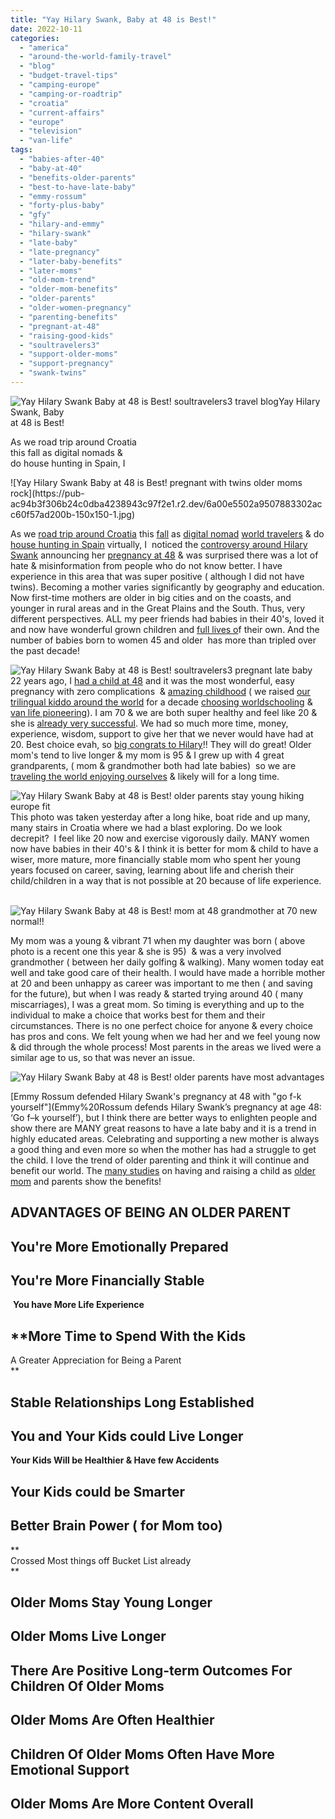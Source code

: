 ```yaml
---
title: "Yay Hilary Swank, Baby at 48 is Best!"
date: 2022-10-11
categories: 
  - "america"
  - "around-the-world-family-travel"
  - "blog"
  - "budget-travel-tips"
  - "camping-europe"
  - "camping-or-roadtrip"
  - "croatia"
  - "current-affairs"
  - "europe"
  - "television"
  - "van-life"
tags: 
  - "babies-after-40"
  - "baby-at-40"
  - "benefits-older-parents"
  - "best-to-have-late-baby"
  - "emmy-rossum"
  - "forty-plus-baby"
  - "gfy"
  - "hilary-and-emmy"
  - "hilary-swank"
  - "late-baby"
  - "late-pregnancy"
  - "later-baby-benefits"
  - "later-moms"
  - "old-mom-trend"
  - "older-mom-benefits"
  - "older-parents"
  - "older-women-pregnancy"
  - "parenting-benefits"
  - "pregnant-at-48"
  - "raising-good-kids"
  - "soultravelers3"
  - "support-older-moms"
  - "support-pregnancy"
  - "swank-twins"
---
```


![Yay Hilary Swank  Baby at 48 is Best!  soultravelers3 travel blog ](https://pub-ac94b3f306b24c0dba4238943c97f2e1.r2.dev/6a00e5502a9507883302a2eed91f47200d-300x274-1.jpg)Yay Hilary Swank, Baby  
at 48 is Best!  
  
As we road trip around Croatia  
this fall as digital nomads &  
do house hunting in Spain, I  
  

<!--more--> ![Yay Hilary Swank  Baby at 48 is Best! pregnant with twins older moms rock](https://pub-ac94b3f306b24c0dba4238943c97f2e1.r2.dev/6a00e5502a9507883302acc60f57ad200b-150x150-1.jpg)  
  
As we [road trip around Croatia](http://soultravelers3new.local/2022/10/road-trip-croatia-montenegro.html#more) this [fall](http://soultravelers3new.local/2014/10/stunning-fall-colors-around-the-world.html) as [digital nomad](http://soultravelers3new.local/2022/08/-europes-cheapest-digital-nomad-haven-bansko.html#more) [world travelers](http://soultravelers3new.local/2022/03/retirement-traveling-around-the-world.html) & do [house hunting in Spain](http://soultravelers3new.local/2022/07/americans-house-hunting-in-spain-home-buying-abroad-.html#more) virtually, I  noticed the [controversy around Hilary Swank](https://www.eonline.com/news/1349275/emmy-rossum-fiercely-defends-hilary-swank-from-criticism-over-her-pregnancy) announcing her [pregnancy at 48](https://sports.yahoo.com/emmy-rossum-defends-hilary-swank-151641176.html) & was surprised there was a lot of hate & misinformation from people who do not know better. I have experience in this area that was super positive ( although I did not have twins). Becoming a mother varies significantly by geography and education. Now first-time mothers are older in big cities and on the coasts, and younger in rural areas and in the Great Plains and the South. Thus, very different perspectives. ALL my peer friends had babies in their 40's, loved it and now have wonderful grown children and [full lives o](http://soultravelers3new.local/2024/02/watch-heavenly-reyna-in-film-the-greatest-ever-trailer-hotel-cafe-.html)f their own. And the number of babies born to women 45 and older  has more than tripled over the past decade!

![Yay Hilary Swank  Baby at 48 is Best!  soultravelers3 pregnant late baby ](https://pub-ac94b3f306b24c0dba4238943c97f2e1.r2.dev/6a00e5502a9507883302a2eed91fe6200d-150x150-1.jpg)  
22 years ago, I [had a child at 48](http://soultravelers3new.local/2011/06/how-to-raise-a-bilingual-or-multi-lingual-child.html) and it was the most wonderful, easy pregnancy with zero complications  & [amazing childhood](http://soultravelers3new.local/2013/09/the-most-well-traveled-child-in-the-whole-world.html) ( we raised [our trilingual kiddo around the world](http://soultravelers3new.local/2022/09/happy-birthday-heavenly-labor-day-birthing-day-life.html#more) for a decade [choosing worldschooling](http://soultravelers3new.local/2012/10/curriculum-vitae-for-a-gifted-child-world-schooling.html) & [van life pioneering](http://soultravelers3new.local/2010/03/long-term-family-travel-homeschool-roadschool-world-school-digitalnomad-lifestyle-design-virtual-.html)). I am 70 & we are both super healthy and feel like 20 & she is [already very successful](http://soultravelers3new.local/2021/11/heavenly-reyna-releases-winter-wishes-trilingual-ep.html). We had so much more time, money, experience, wisdom, support to give her that we never would have had at 20. Best choice evah, so [big congrats to Hilary](https://www.instagram.com/p/CjVgDlpt1ez/?hl=en)!! They will do great! Older mom's tend to live longer & my mom is 95 & I grew up with 4 great grandparents, ( mom & grandmother both had late babies)  so we are [traveling the world enjoying ourselves](http://soultravelers3new.local/2022/09/vacation-vs-full-time-travel-digital-nomad-lifestyle.html#more) & likely will for a long time.  
  
![Yay Hilary Swank  Baby at 48 is Best! older parents stay young hiking europe fit ](https://pub-ac94b3f306b24c0dba4238943c97f2e1.r2.dev/6a00e5502a9507883302a2eed9202f200d-1217x1536-1.jpg)  
This photo was taken yesterday after a long hike, boat ride and up many, many stairs in Croatia where we had a blast exploring. Do we look decrepit?  I feel like 20 now and exercise vigorously daily. MANY women now have babies in their 40's & I think it is better for mom & child to have a wiser, more mature, more financially stable mom who spent her young years focused on career, saving, learning about life and cherish their child/children in a way that is not possible at 20 because of life experience.    
  
![Yay Hilary Swank  Baby at 48 is Best! mom at 48  grandmother at 70 new normal!!](https://pub-ac94b3f306b24c0dba4238943c97f2e1.r2.dev/6a00e5502a9507883302acc60f580b200b-150x150-1.jpg)  
  
My mom was a young & vibrant 71 when my daughter was born ( above photo is a recent one this year & she is 95)  & was a very involved grandmother ( between her daily golfing & walking). Many women today eat well and take good care of their health. I would have made a horrible mother at 20 and been unhappy as career was important to me then ( and saving for the future), but when I was ready & started trying around 40 ( many miscarriages), I was a great mom. So timing is everything and up to the individual to make a choice that works best for them and their circumstances. There is no one perfect choice for anyone & every choice has pros and cons. We felt young when we had her and we feel young now & did through the whole process! Most parents in the areas we lived were a similar age to us, so that was never an issue.  
  
  
![Yay Hilary Swank  Baby at 48 is Best!  older parents have most advantages ](https://pub-ac94b3f306b24c0dba4238943c97f2e1.r2.dev/6a00e5502a9507883302a308e32236200c-150x150.jpg)  
  
  
[Emmy Rossum defended Hilary Swank's pregnancy at 48 with "go f-k yourself"](Emmy%20Rossum defends Hilary Swank’s pregnancy at age 48: ‘Go f–k yourself’), but I think there are better ways to enlighten people and show there are MANY great reasons to have a late baby and it is a trend in highly educated areas. Celebrating and supporting a new mother is always a good thing and even more so when the mother has had a struggle to get the child. I love the trend of older parenting and think it will continue and benefit our world. The [many studies](https://www.nbcnews.com/better/health/5-advantages-being-older-parent-ncna775581) on having and raising a child as [older mom](https://www.babygaga.com/15-benefits-of-being-an-older-mom-that-you-didnt-think-of/) and parents show the benefits!  
  

## **ADVANTAGES OF BEING AN OLDER PARENT** 

## **You're More Emotionally Prepared**

## **You're More Financially Stable**  
 **You have More Life Experience**

## **More Time to Spend With the Kids  
  
A Greater Appreciation for Being a Parent  
**

## **Stable Relationships Long Established** 

## **You and Your Kids could Live Longer**  
  
**Your Kids Will be Healthier & Have few Accidents** 

## **Your Kids could be Smarter**

## **Better Brain Power ( for Mom too)**  
**  
Crossed Most things off Bucket List already  
**

## **Older Moms Stay Young Longer**

## **Older Moms Live Longer**

## **There Are Positive Long-term Outcomes For Children Of Older Moms** 

## **Older Moms Are Often Healthier**

## **Children Of Older Moms Often Have More Emotional Support**

## **Older Moms Are More Content Overall**

##
